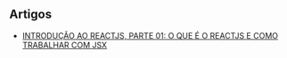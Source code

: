 ## Artigos
- [INTRODUÇÃO AO REACTJS, PARTE 01: O QUE É O REACTJS E COMO TRABALHAR COM JSX](http://pedronauck.com/reactjs/o-que-e-reactjs-e-como-trabalhar-com-jsx)
